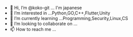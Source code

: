 - 👋 Hi, I’m @koko-git ... I'm japanese
- 👀 I’m interested in ...Python,GO,C++,Flutter,Unity
- 🌱 I’m currently learning ...Programming,Security,Linux,CS
- 💞️ I’m looking to collaborate on ...
- 📫 How to reach me ...

<!---
koko-git/koko-git is a ✨ special ✨ repository because its `README.md` (this file) appears on your GitHub profile.
You can click the Preview link to take a look at your changes.
--->
